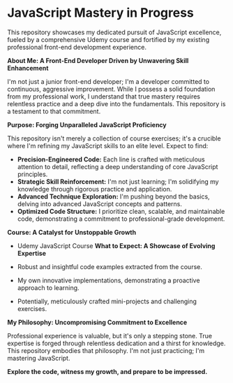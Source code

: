 # JavaScript Mastery in Progress

This repository showcases my dedicated pursuit of JavaScript excellence, fueled by a comprehensive Udemy course and fortified by my existing professional front-end development experience.

**About Me: A Front-End Developer Driven by Unwavering Skill Enhancement**

I'm not just a junior front-end developer; I'm a developer committed to continuous, aggressive improvement. While I possess a solid foundation from my professional work, I understand that true mastery requires relentless practice and a deep dive into the fundamentals. This repository is a testament to that commitment.

**Purpose: Forging Unparalleled JavaScript Proficiency**

This repository isn't merely a collection of course exercises; it's a crucible where I'm refining my JavaScript skills to an elite level. Expect to find:

- **Precision-Engineered Code:** Each line is crafted with meticulous attention to detail, reflecting a deep understanding of core JavaScript principles.
- **Strategic Skill Reinforcement:** I'm not just learning; I'm solidifying my knowledge through rigorous practice and application.
- **Advanced Technique Exploration:** I'm pushing beyond the basics, delving into advanced JavaScript concepts and patterns.
- **Optimized Code Structure:** I prioritize clean, scalable, and maintainable code, demonstrating a commitment to professional-grade development.

**Course: A Catalyst for Unstoppable Growth**

- Udemy JavaScript Course
  **What to Expect: A Showcase of Evolving Expertise**

- Robust and insightful code examples extracted from the course.
- My own innovative implementations, demonstrating a proactive approach to learning.
- Potentially, meticulously crafted mini-projects and challenging exercises.

**My Philosophy: Uncompromising Commitment to Excellence**

Professional experience is valuable, but it's only a stepping stone. True expertise is forged through relentless dedication and a thirst for knowledge. This repository embodies that philosophy. I'm not just practicing; I'm mastering JavaScript.

**Explore the code, witness my growth, and prepare to be impressed.**
